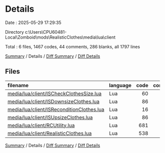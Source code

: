 # Details

Date : 2025-05-29 17:29:35

Directory c:\\Users\\CPU60481-Local\\Zomboid\\mods\\RealisticClothes\\media\\lua\\client

Total : 6 files,  1467 codes, 44 comments, 286 blanks, all 1797 lines

[Summary](results.md) / Details / [Diff Summary](diff.md) / [Diff Details](diff-details.md)

## Files
| filename | language | code | comment | blank | total |
| :--- | :--- | ---: | ---: | ---: | ---: |
| [media/lua/client/ISCheckClothesSize.lua](/media/lua/client/ISCheckClothesSize.lua) | Lua | 60 | 0 | 15 | 75 |
| [media/lua/client/ISDownsizeClothes.lua](/media/lua/client/ISDownsizeClothes.lua) | Lua | 86 | 4 | 20 | 110 |
| [media/lua/client/ISReconditionClothes.lua](/media/lua/client/ISReconditionClothes.lua) | Lua | 16 | 0 | 5 | 21 |
| [media/lua/client/ISUpsizeClothes.lua](/media/lua/client/ISUpsizeClothes.lua) | Lua | 86 | 4 | 20 | 110 |
| [media/lua/client/RCUtility.lua](/media/lua/client/RCUtility.lua) | Lua | 681 | 18 | 132 | 831 |
| [media/lua/client/RealisticClothes.lua](/media/lua/client/RealisticClothes.lua) | Lua | 538 | 18 | 94 | 650 |

[Summary](results.md) / Details / [Diff Summary](diff.md) / [Diff Details](diff-details.md)